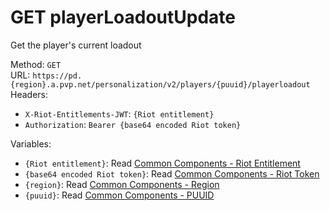 <!-- This file is automatically generated! Do not edit it directly! See https://github.com/techchrism/valorant-api-docs/blob/trunk/contributing.md for more information. -->

# GET playerLoadoutUpdate

Get the player's current loadout  


Method: `GET`  
URL: `https://pd.{region}.a.pvp.net/personalization/v2/players/{puuid}/playerloadout`  
Headers:
 - `X-Riot-Entitlements-JWT`: `{Riot entitlement}`
 - `Authorization`: `Bearer {base64 encoded Riot token}`

Variables:
 - `{Riot entitlement}`: Read [Common Components - Riot Entitlement](../common-components.md#riot-entitlement)
 - `{base64 encoded Riot token}`: Read [Common Components - Riot Token](../common-components.md#riot-token)
 - `{region}`: Read [Common Components - Region](../common-components.md#region)
 - `{puuid}`: Read [Common Components - PUUID](../common-components.md#puuid)

